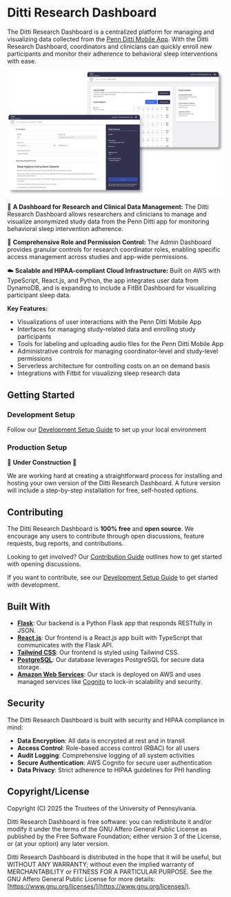 # Ditti Research Dashboard

The Ditti Research Dashboard is a centralized platform for managing and visualizing data collected from the [Penn Ditti Mobile App](https://www.med.upenn.edu/DittiApp/). With the Ditti Research Dashboard, coordinators and clinicians can quickly enroll new participants and monitor their adherence to behavioral sleep interventions with ease.

![Screenshot](./images/readme-image.webp)

🔬 **A Dashboard for Research and Clinical Data Management:** The Ditti Research Dashboard allows researchers and clinicians to manage and visualize anonymized study data from the Penn Ditti app for monitoring behavioral sleep intervention adherence.

🔐 **Comprehensive Role and Permission Control:** The Admin Dashboard provides granular controls for research coordinator roles, enabling specific access management across studies and app-wide permissions.

☁️ **Scalable and HIPAA-compliant Cloud Infrastructure:** Built on AWS with TypeScript, React.js, and Python, the app integrates user data from DynamoDB, and is expanding to include a FitBit Dashboard for visualizing participant sleep data.

**Key Features:**

- Visualizations of user interactions with the Penn Ditti Mobile App
- Interfaces for managing study-related data and enrolling study participants
- Tools for labeling and uploading audio files for the Penn Ditti Mobile App
- Administrative controls for managing coordinator-level and study-level permissions
- Serverless architecture for controlling costs on an on demand basis
- Integrations with Fitbit for visualizing sleep research data

## Getting Started

### Development Setup

Follow our [Development Setup Guide](docs/INSTALL-dev.md) to set up your local environment

### Production Setup

🚧 **Under Construction** 🚧

We are working hard at creating a straightforward process for installing and hosting your own version of the Ditti Research Dashboard. A future version will include a step-by-step installation for free, self-hosted options.

## Contributing

The Ditti Research Dashboard is **100% free** and **open source**. We encourage any users to contribute through open discussions, feature requests, bug reports, and contributions.

Looking to get involved? Our [Contribution Guide](docs/CONTRIBUTING.md) outlines how to get started with opening discussions.

If you want to contribute, see our [Development Setup Guide](docs/INSTALL-dev.md) to get started with development.

## Built With

- **[Flask](https://flask.palletsprojects.com/en/stable/)**: Our backend is a Python Flask app that responds RESTfully in JSON.
- **[React.js](https://react.dev/)**: Our frontend is a React.js app built with TypeScript that communicates with the Flask API.
- **[Tailwind CSS](https://tailwindcss.com/)**: Our frontend is styled using Tailwind CSS.
- **[PostgreSQL](https://www.postgresql.org/)**: Our database leverages PostgreSQL for secure data storage.
- **[Amazon Web Services](https://aws.amazon.com/)**: Our stack is deployed on AWS and uses managed services like [Cognito](https://aws.amazon.com/cognito/) to lock-in scalability and security.

## Security

The Ditti Research Dashboard is built with security and HIPAA compliance in mind:

- **Data Encryption**: All data is encrypted at rest and in transit
- **Access Control**: Role-based access control (RBAC) for all users
- **Audit Logging**: Comprehensive logging of all system activities
- **Secure Authentication**: AWS Cognito for secure user authentication
- **Data Privacy**: Strict adherence to HIPAA guidelines for PHI handling

## Copyright/License

Copyright (C) 2025 the Trustees of the University of Pennsylvania.

Ditti Research Dashboard is free software: you can redistribute it and/or modify it under the terms of the GNU Affero General Public License as published by the Free Software Foundation; either version 3 of the License, or (at your option) any later version.

Ditti Research Dashboard is distributed in the hope that it will be useful, but WITHOUT ANY WARRANTY; without even the implied warranty of MERCHANTABILITY or FITNESS FOR A PARTICULAR PURPOSE. See the GNU Affero General Public License for more details: [https://www.gnu.org/licenses/](https://www.gnu.org/licenses/).
